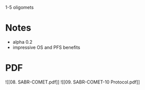 1-5 oligomets
# Notes
- alpha 0.2
- impressive OS and PFS benefits

# PDF
![[08. SABR-COMET.pdf]]
![[09. SABR-COMET-10 Protocol.pdf]]